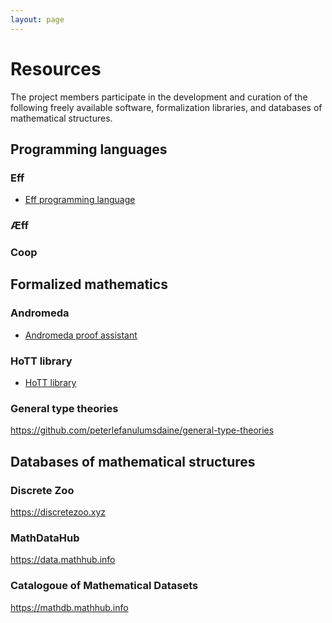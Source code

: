 ```yaml
---
layout: page
---
```


# Resources

The project members participate in the development and curation of the following freely available software,
formalization libraries, and databases of mathematical structures.

## Programming languages

### Eff

* [Eff programming language](https://www.eff-lang.org)

### Æff

### Coop

## Formalized mathematics

### Andromeda

* [Andromeda proof assistant](https://www.andromeda-prover.org)

### HoTT library

* [HoTT library](https://github.com/HoTT/HoTT)

### General type theories

https://github.com/peterlefanulumsdaine/general-type-theories

## Databases of mathematical structures

### Discrete Zoo

https://discretezoo.xyz

### MathDataHub

https://data.mathhub.info

### Catalogoue of Mathematical Datasets

https://mathdb.mathhub.info
